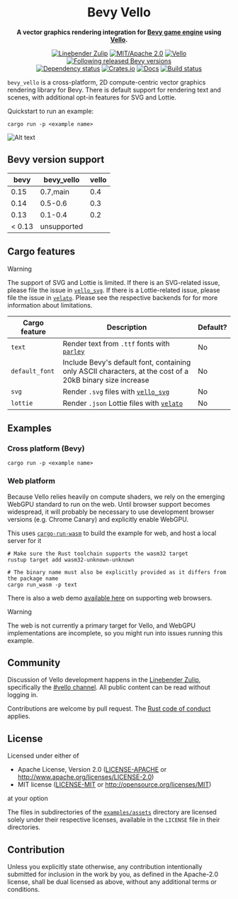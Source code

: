 <div align="center">

# Bevy Vello

**A vector graphics rendering integration for [Bevy game engine](https://bevyengine.org) using [Vello](https://vello.dev).**

[![Linebender Zulip](https://img.shields.io/badge/Linebender-%23vello-blue?logo=Zulip)](https://xi.zulipchat.com/#narrow/channel/197075-vello)
[![MIT/Apache 2.0](https://img.shields.io/badge/license-MIT%2FApache-blue.svg)](#license)
[![Vello](https://img.shields.io/badge/vello-v0.4.0-purple.svg)](https://crates.io/crates/vello)
[![Following released Bevy versions](https://img.shields.io/badge/bevy%20tracking-released%20version-lightblue)](https://bevyengine.org/learn/quick-start/plugin-development/#main-branch-tracking)\
[![Dependency status](https://deps.rs/repo/github/linebender/bevy_vello/status.svg)](https://deps.rs/repo/github/linebender/bevy_vello)
[![Crates.io](https://img.shields.io/crates/v/bevy_vello.svg)](https://crates.io/crates/bevy_vello)
[![Docs](https://img.shields.io/docsrs/bevy_vello)](https://docs.rs/bevy_vello)
[![Build status](https://github.com/linebender/bevy_vello/workflows/CI/badge.svg)](https://github.com/linebender/bevy_vello/actions)

</div>

`bevy_vello` is a cross-platform, 2D compute-centric vector graphics rendering library for Bevy. There is default support for rendering text and scenes, with additional opt-in features for SVG and Lottie.

Quickstart to run an example:

```shell
cargo run -p <example name>
```

![Alt text](image.png)

## Bevy version support

|bevy|bevy_vello|vello|
|---|---|---|
|0.15|0.7,main|0.4|
|0.14|0.5-0.6|0.3|
|0.13|0.1-0.4|0.2|
|< 0.13| unsupported | |

## Cargo features

> [!WARNING]
> The support of SVG and Lottie is limited. If there is an SVG-related issue, please file the issue in [`vello_svg`](https://github.com/linebender/vello_svg). If there is a Lottie-related issue, please file the issue in [`velato`](https://github.com/linebender/velato). Please see the respective backends for for more information about limitations.

|Cargo feature|Description|Default?|
|---|---|----|
|`text`|Render text from `.ttf` fonts with [`parley`](https://github.com/linebender/parley)|No|
|`default_font`|Include Bevy's default font, containing only ASCII characters, at the cost of a 20kB binary size increase|No|
|`svg`|Render `.svg` files with [`vello_svg`](https://github.com/linebender/vello_svg)|No|
|`lottie`|Render `.json` Lottie files with [`velato`](https://github.com/linebender/velato)|No|

## Examples

### Cross platform (Bevy)

```shell
cargo run -p <example name>
```

### Web platform

Because Vello relies heavily on compute shaders, we rely on the emerging WebGPU standard to run on the web.
Until browser support becomes widespread, it will probably be necessary to use development browser versions (e.g. Chrome Canary) and explicitly enable WebGPU.

This uses [`cargo-run-wasm`](https://github.com/rukai/cargo-run-wasm) to build the example for web, and host a local server for it

```shell
# Make sure the Rust toolchain supports the wasm32 target
rustup target add wasm32-unknown-unknown

# The binary name must also be explicitly provided as it differs from the package name
cargo run_wasm -p text
```

There is also a web demo [available here](https://linebender.github.io/bevy_vello) on supporting web browsers.

> [!WARNING]
> The web is not currently a primary target for Vello, and WebGPU implementations are incomplete, so you might run into issues running this example.

## Community

Discussion of Vello development happens in the [Linebender Zulip](https://xi.zulipchat.com/), specifically the [#vello channel](https://xi.zulipchat.com/#narrow/stream/197075-vello). All public content can be read without logging in.

Contributions are welcome by pull request. The [Rust code of conduct](https://www.rust-lang.org/policies/code-of-conduct) applies.

## License

Licensed under either of

- Apache License, Version 2.0
   ([LICENSE-APACHE](LICENSE-APACHE) or <http://www.apache.org/licenses/LICENSE-2.0>)
- MIT license
   ([LICENSE-MIT](LICENSE-MIT) or <http://opensource.org/licenses/MIT>)

at your option

The files in subdirectories of the [`examples/assets`](/examples/assets) directory are licensed solely under
their respective licenses, available in the `LICENSE` file in their directories.

## Contribution

Unless you explicitly state otherwise, any contribution intentionally submitted
for inclusion in the work by you, as defined in the Apache-2.0 license, shall be
dual licensed as above, without any additional terms or conditions.
